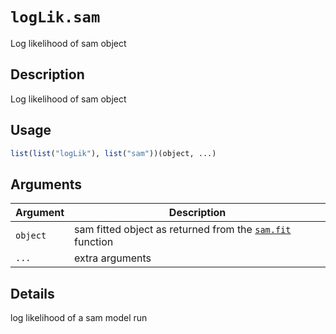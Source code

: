 # `logLik.sam`

Log likelihood of sam object


## Description

Log likelihood of sam object


## Usage

```r
list(list("logLik"), list("sam"))(object, ...)
```


## Arguments

Argument      |Description
------------- |----------------
`object`     |     sam fitted object as returned from the [`sam.fit`](#sam.fit) function
`...`     |     extra arguments


## Details

log likelihood of a sam model run


